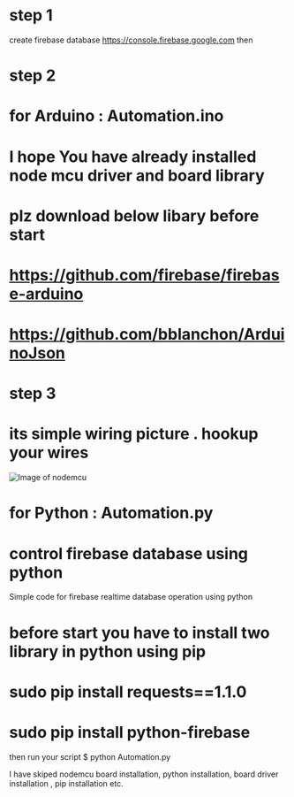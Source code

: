 
# step 1
create firebase database https://console.firebase.google.com
then
# step 2
# for Arduino : Automation.ino 
# I hope You have already installed node mcu driver and board library
# plz download below libary before start
# https://github.com/firebase/firebase-arduino
# https://github.com/bblanchon/ArduinoJson

# step 3
# its simple wiring picture . hookup your wires

![Image of nodemcu](https://github.com/vivekaris/firebase-iot/blob/master/node-iot_bb.png)

# for Python : Automation.py
# control firebase database using python 
Simple code for firebase realtime database operation using python
# before start you have to install two library in python using pip
# sudo pip install requests==1.1.0
# sudo pip install python-firebase
then run your script  $ python Automation.py

I have skiped nodemcu board installation, python installation, board driver installation , pip installation etc.
